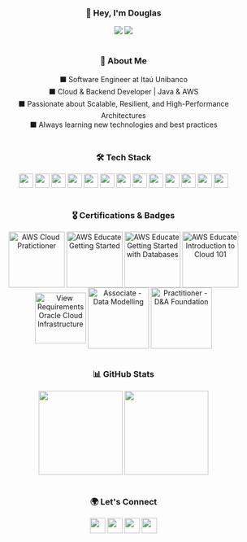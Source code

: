 <div align="center">
  <h3>👋 Hey, I'm Douglas</h3>
  <img src="https://img.shields.io/badge/Software%20Engineer-000000.svg?&style=for-the-badge&logo=dev.to&logoColor=white"/>
  <img src="https://img.shields.io/badge/Working%20at-Itaú%20Unibanco-000000?style=for-the-badge&logo=itau&logoColor=orange"/>
</div>

#

<div align="center">
  <h3>🚀 About Me</h3>
  <div>
    <span>⬛ Software Engineer at Itaú Unibanco</span><br>
    <span>⬛ Cloud & Backend Developer | Java & AWS</span><br>
    <span>⬛ Passionate about Scalable, Resilient, and High-Performance Architectures</span><br>
    <span>⬛ Always learning new technologies and best practices</span>
  </div>
</div>

#

<div align="center">
  <h3>🛠️ Tech Stack</h3> 
  <p>
    <img height="28" src="https://img.shields.io/badge/AWS-000000?style=for-the-badge&logo=amazonaws&logoColor=white"/>
    <img height="28" src="https://img.shields.io/badge/Docker-000000?style=for-the-badge&logo=docker&logoColor=white"/>
    <img height="28" src="https://img.shields.io/badge/Java-000000?style=for-the-badge&logo=openjdk&logoColor=white"/>
    <img height="28" src="https://img.shields.io/badge/Maven-000000?style=for-the-badge&logo=apachemaven&logoColor=white"/>
    <img height="28" src="https://img.shields.io/badge/SpringBoot-000000?style=for-the-badge&logo=springboot&logoColor=white"/>
    <img height="28" src="https://img.shields.io/badge/Python-000000?style=for-the-badge&logo=python&logoColor=white"/>
    <img height="28" src="https://img.shields.io/badge/Git-000000?style=for-the-badge&logo=git&logoColor=white"/>
    <img height="28" src="https://img.shields.io/badge/GitHub-000000?style=for-the-badge&logo=github&logoColor=white"/>
    <img height="28" src="https://img.shields.io/badge/GitHubActions-000000?style=for-the-badge&logo=githubactions&logoColor=white"/>
    <img height="28" src="https://img.shields.io/badge/Terraform-000000?style=for-the-badge&logo=terraform&logoColor=white"/>
    <img height="28" src="https://img.shields.io/badge/MySQL-000000?style=for-the-badge&logo=mysql&logoColor=white"/>
    <img height="28" src="https://img.shields.io/badge/MicrosoftSQLServer-000000?style=for-the-badge&logo=microsoftsqlserver&logoColor=white"/>
    <img height="28" src="https://img.shields.io/badge/DynamoDB-000000?style=for-the-badge&logo=amazondynamodb&logoColor=white"/>
  </p>
</div>

#

<div align="center"> 
  <h3>🎖 Certifications & Badges</h3> 
  <ahref="https://www.credly.com/badges/a3230d84-3d6e-4a19-b997-4381a4e87d36/linked_in?t=s138rx" target="_blank"><img align="center" alt="AWS Cloud Pratictioner" height="110" width="auto" src="https://images.credly.com/size/340x340/images/00634f82-b07f-4bbd-a6bb-53de397fc3a6/image.png"></a>
  <a href="https://www.credly.com/badges/aa04e3a6-661a-4236-bfcd-c52e23dffdd7/public_url" target="_blank"><img align="center" alt="AWS Educate Getting Started" height="110" width="auto" src="https://images.credly.com/size/340x340/images/9358115e-ead7-47c2-91e2-165b6a650a1b/image.png"></a>
  <a href="https://www.credly.com/badges/8fa789a6-b6df-438e-ab3f-7ca723c05ac8/public_url" target="_blank"><img align="center" alt="AWS Educate Getting Started with Databases" height="110" width="auto" src="https://images.credly.com/size/340x340/images/6f135924-7645-4bd2-ab68-3bc0b49c7e27/image.png"></a>
  <a href="https://www.credly.com/badges/42bb0313-a86c-4503-8264-c87f24e31331/public_url" target="_blank"><img align="center" alt="AWS Educate Introduction to Cloud 101" height="110" width="auto" src="https://images.credly.com/size/340x340/images/8d67bbf4-128b-4141-b5f1-1bc61bbfbaa6/image.png"></a>
  <a href="https://catalog-education.oracle.com/pls/certview/sharebadge?id=80FCD3BFF4D79D34CAF14427A981FA2FC3DD0CC01A26F19F533986D005ACC6FC" target="_blank"><img align="center" alt="View Requirements Oracle Cloud Infrastructure" height="100" width="auto" src="https://images.credly.com/images/27db49f3-8bae-4314-8a84-884935b569db/50_Oracle_Cloud_Infrastructure.png"></a>
  <a href="http://badges.com.br/share/5b6d748eb16b66a02a1dd996ddca46cf.php?a=3710" target="_blank"><img align="center" alt="Associate - Data Modelling" height="120" width="auto" src="https://github.com/legasrossini/legasrossini/assets/27970331/0fca9fb2-94cf-4464-941a-a876926dc420"></a>
  <a href="http://badges.com.br/share/687375202c391b620d0a40173aff50d5.php?a=3694" target="_blank"><img align="center" alt="Practitioner - D&A Foundation" height="120" width="auto" src="https://github.com/legasrossini/legasrossini/assets/27970331/20413ca9-4d7f-4992-aecd-ed2a16ffe07c"></a>
</div>

#

<div align="center">
  <h3>📊 GitHub Stats</h3>
  <p>
    <img height="165" src="https://github-readme-stats.vercel.app/api?username=legasrossini&show_icons=true&theme=dark&include_all_commits=true&count_private=true&hide_rank=true"/>
    <img height="165" src="https://github-readme-streak-stats.herokuapp.com/?user=legasrossini&theme=dark"/>
  </p>
</div>

#

<div align="center">
  <h3>🌍 Let's Connect</h3>
  <div>
    <a href="https://github.com/legasrossini" target="_blank"><img height="30" src="https://img.shields.io/badge/GitHub-000000?style=for-the-badge&logo=github&logoColor=white"/></a>
    <a href="https://www.linkedin.com/in/legasrossini/" target="_blank"><img height="30" src="https://img.shields.io/badge/LinkedIn-000000?style=for-the-badge&logo=linkedin&logoColor=white"/></a>
    <a href="mailto:dlegasr@gmail.com"><img height="30" src="https://img.shields.io/badge/Gmail-000000?style=for-the-badge&logo=gmail&logoColor=white"/></a>
    <a href="https://wa.me/5511980171388" target="_blank"><img height="30" src="https://img.shields.io/badge/WhatsApp-000000?style=for-the-badge&logo=whatsapp&logoColor=white"/></a>
  </div>
</div>
